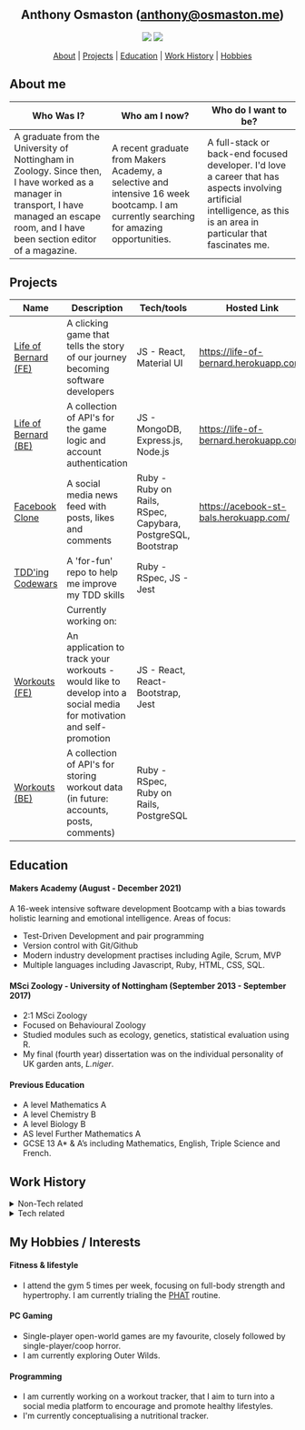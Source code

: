 <div align="center">

## Anthony Osmaston (anthony@osmaston.me)
<p> 

[<img src="https://img.shields.io/badge/Linkedin-Anthony%20Osmaston-blue?social&logo=linkedin&labelColor=0077B5&color=ffffff"/>](https://www.linkedin.com/in/ajosmaston/)
[<img src="https://img.shields.io/badge/Codewars-AJOsmaston-black?social&logo=codewars&labelColor=black&color=red" />](https://www.codewars.com/users/AJOsmaston)

[About](#about) | [Projects](#projects) | [Education](#education) | [Work History](#experience) | [Hobbies](#hobbies)

</div>


## <a name="about">About me</a>
| Who Was I? | Who am I now? | Who do I want to be? |
| --- | --- | --- |
| A graduate from the University of Nottingham in Zoology. Since then, I have worked as a manager in transport, I have managed an escape room, and I have been section editor of a magazine. | A recent graduate from Makers Academy, a selective and intensive 16 week bootcamp. I am currently searching for amazing opportunities. | A full-stack or back-end focused developer. I'd love a career that has aspects involving artificial intelligence, as this is an area in particular that fascinates me. |


## <a name="projects">Projects</a>

| Name   | Description | Tech/tools | Hosted Link |
| --- | --- | --- | --- |
| [Life of Bernard (FE)](https://github.com/AJOsmaston/EP3-Gaming-FE)  | A clicking game that tells the story of our journey becoming software developers | JS - React, Material UI | https://life-of-bernard.herokuapp.com/ |
| [Life of Bernard (BE)](https://github.com/AJOsmaston/EP3-Gaming-BE) | A collection of API's for the game logic and account authentication | JS - MongoDB, Express.js, Node.js  | https://life-of-bernard.herokuapp.com/ |
| [Facebook Clone](https://github.com/AJOsmaston/Acebook-st-bals)| A social media news feed with posts, likes and comments | Ruby - Ruby on Rails, RSpec, Capybara, PostgreSQL, Bootstrap | https://acebook-st-bals.herokuapp.com/ |
| [TDD'ing Codewars](https://github.com/AJOsmaston/codewars)| A 'for-fun' repo to help me improve my TDD skills | Ruby - RSpec, JS - Jest | |
| | Currently working on: | | |
| [Workouts (FE)](https://github.com/AJOsmaston/workoutsFE)| An application to track your workouts - would like to develop into a social media for motivation and self-promotion | JS - React, React-Bootstrap, Jest | |
| [Workouts (BE)](https://github.com/AJOsmaston/workoutsBE)| A collection of API's for storing workout data (in future: accounts, posts, comments) | Ruby - RSpec, Ruby on Rails, PostgreSQL | |



## <a name="education">Education</a>

#### Makers Academy (August - December 2021)
A 16-week intensive software development Bootcamp with a bias towards holistic learning and emotional intelligence. Areas of focus:
* Test-Driven Development and pair programming
* Version control with Git/Github
* Modern industry development practises including Agile, Scrum, MVP
* Multiple languages including Javascript, Ruby, HTML, CSS, SQL.

#### MSci Zoology - University of Nottingham (September 2013 - September 2017)

- 2:1 MSci Zoology
- Focused on Behavioural Zoology
- Studied modules such as ecology, genetics, statistical evaluation using R.
- My final (fourth year) dissertation was on the individual personality of UK garden ants, _L.niger_.

#### Previous Education

- A level Mathematics A
- A level Chemistry B
- A level Biology B
- AS level Further Mathematics A
- GCSE 13 A* & A’s including Mathematics, English, Triple Science and French.

## <a name="experience">Work History</a>

<details>
<summary>Non-Tech related</summary>

<h1>Dispatch Manager</h1>
<h2>WeGo Couriers - Nottingham (September 2019 to August 2021)</h2> 
<ul><li>At WEGO couriers, I managed a team of dispatchers to ensure the smooth running of the day to day operations of WEGO Couriers, an environmentally conscious courier company.</li>
<li>Completed company-wide profit vs. loss analysis to inform the CEO where to invest and where to focus improvements.</li>
<li>Spent brief period as a Hiring Manager, hiring additional dispatchers and couriers. As a Hiring Manager, I successfully scouted, interviewed and placed over 5 staff who still work there to this day.</li></ul>
<h1>Planning Manager</h1>
<h2>Park Logistics - Nottingham (July 2018 to August 2019)</h2>
<ul><li>At Park Logistics, I managed a small team of planners, organising the day to day activities of 12 vans and 24 furniture fitters, covering all areas of England, Scotland and Wales.</li>
<li>I ensured the smooth running of the business, working to strict KPI’s for weight (1240kg), revenue per van (£500), planned hours (10h/
day) and miles (200mi/day).</li>
<li> We would use systems such as Excel, Autoroute, Outlook and an online
database called Azuralogin.</li></ul>
<h1>Event Manager</h1>
<h2>Logiclock Escape Rooms - Nottingham (October 2016 to August 2019)</h2>
<ul><li>At Logiclock, I managed and maintained staff by recruiting, orienting, and training employees to the highest standards. I was directly involved in all points of the selection process, from analysing CVs to selecting candidates, interviewing and further orienting and training new starters.</li>
<li>I was also in charge of completing legal policies, such as writing and maintaining their on-site risk assessments, IT policies and GDPR policies.</li>
</details>
<details>
  <summary>Tech related</summary>
  <h2>Your company (hopefully) 😉</h2>
</details>

## <a name="hobbies">My Hobbies / Interests</a>

#### Fitness & lifestyle 
* I attend the gym 5 times per week, focusing on full-body strength
and hypertrophy. I am currently trialing the [PHAT](https://advancedbodymetrics.com/workout-routines/the-phat-workout-build-mass-strength/) routine.

#### PC Gaming
* Single-player open-world games are my favourite, closely followed by single-player/coop horror.
* I am currently exploring Outer Wilds.

#### Programming
* I am currently working on a workout tracker, that I aim to turn into a social media platform to encourage and promote healthy lifestyles.
* I'm currently conceptualising a nutritional tracker.


<!-- 
## Skills

Consider skills relevent to software development. Then consider your best skills. Pick 2-4 skills and write a short descriptive paragraph for each one. You should demonstrate how capable you are at this skill with examples.
(Using a STAR example Paragraph) Consider the questions below.

-STAR
-What was the situation/task? (ST)

-How was the skill used?

-What did you do? (action)

-What was the result?


#### This Skill

- Experience
- Achievements
- Evidence (STAR)

#### Another Skill

Descriptive paragraph of how capable you are at this skill and, if relevant, how it has developed (again use STAR for this)

- I achieved A during my work at B (job, or otherwise)
- I contributed to the growth of X while doing Y (job, or otherwise)
- I built this, made this, broke this, fixed this, etc.
- A link to some on-line evidence (blogs, videos, articles, etc.)

 -->
